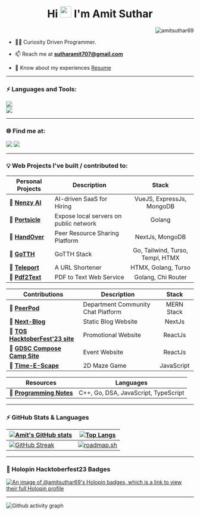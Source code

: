 <!-- <img src="https://github.com/1999AZZAR/1999AZZAR/blob/main/resources/img/grid-snake.svg" /> -->
<h1 align="center" style="font-weight: bold">Hi <img src="https://blog.joypixels.com/content/images/2019/06/waving_hand_sign_1024.gif" width="30px"> I'm Amit Suthar</h1>
<!-- <h3 align="center">Frontend Developer</h3> -->

<p align="right"> <img src="https://komarev.com/ghpvc/?username=amitsuthar69&label=Profile%20views&color=0e75b6" alt="amitsuthar69" /> </p>

- 👨‍💻 Curiosity Driven Programmer.

- 📫 Reach me at **sutharamit707@gmail.com**

- 📄 Know about my experiences [Resume](https://drive.google.com/file/d/1jGltlluBcoqeC65VxPP1OZtXz78zDiro/view?usp=sharing)

---

<h3 style="font-weight: bold" >⚡ Languages and Tools:</h3>
<p> 
<img src="https://skillicons.dev/icons?i=go,js,nodejs,sqlite,mongodb,docker" />
<br/>
<img src="https://skillicons.dev/icons?i=htmx,tailwindcss,react,vue,nextjs,arch" />
</p>

---

<h3 style="font-weight: bold" >🌐 Find me at:</h3>

<p>
<a href="https://x.com/notamitsuthar"><img src="https://skillicons.dev/icons?i=twitter" /></a>
<a href="https://dev.to/amitsuthar69"><img src="https://skillicons.dev/icons?i=devto" /></a>
<!-- <a href="https://www.linkedin.com/in/amitsuthar69"><img src="https://skillicons.dev/icons?i=linkedin" /></a> -->
</p>

---

### 💡 Web Projects I've built / contributed to:

| Personal Projects                                              |     Description                        |        Stack                    |
| ---------------------------------------------------------------|----------------------------------------|:-------------------------------:|
| 🔗 [**Nenzy AI**](https://nenzy.ai)                           | AI-driven SaaS for Hiring              | VueJS, ExpressJs, MongoDB        |
| 🔗 [**Portsicle**](https://github.com/portsicle)              | Expose local servers on public network | Golang                           |
| 🔗 [**HandOver**](https://github.com/amitsuthar69/handOver)   | Peer Resource Sharing Platform         | NextJs, MongoDB                  |
| 🔗 [**GoTTH**](https://github.com/amitsuthar69/GoTTH)         | GoTTH Stack                            | Go, Tailwind, Turso, Templ, HTMX |
| 🔗 [**Teleport**](https://github.com/amitsuthar69/teleport)   | A URL Shortener                        | HTMX, Golang, Turso              |
| 🔗 [**Pdf2Text**](https://github.com/amitsuthar69/pdf2text/)  | PDF to Text Web Service                | Golang, Chi Router               |

| Contributions                                                                         | Description         |        Stack      |
| --------------------------------------------------------------------------------------|---------------------| :----------------:|
| 🔗 [**PeerPod**](https://github.com/amitsuthar69/PeerPod)              | Department Community Chat Platform | MERN Stack        |
| 🔗 [**Next-Blog**](https://github.com/amitsuthar69/next-blog)                         | Static Blog Website |  NextJs           |
| 🔗 [**TOS HacktoberFest'23 site**](https://github.com/tcet-opensource/hacktober-fest) | Promotional Website |  ReactJs          |
| 🔗 [**GDSC Compose Camp Site**](https://github.com/amitsuthar69/gdsc-compose-camp)    | Event Website       |  ReactJs          |
| 🔗 [**Time-E-Scape**](https://github.com/BitBrigade/Tim-E-Scape)                      | 2D Maze Game        | JavaScript        |

| Resources                                                                     |            Languages                 |
| ----------------------------------------------------------------------------- | :----------------------------------: |
| 🔗 [**Programming Notes**](https://github.com/amitsuthar69/Programming-Notes) | C++, Go, DSA, JavaScript, TypeScript |

---

### ⚡ GitHub Stats & Languages

| [![Amit's GitHub stats](https://github-readme-stats.vercel.app/api?username=amitsuthar69&custom_title=My%20Github%20Stats&show_icons=true&theme=dracula&border_radius=10&hide_border=true)](https://github.com/anuraghazra/github-readme-stats)   | [![Top Langs](https://github-readme-stats.vercel.app/api/top-langs/?username=amitsuthar69&hide=GLSL,html,purebasic,shell,typescript&theme=dracula&hide_border=true&border_radius=10&show_icons=true&layout=compact)](https://github.com/anuraghazra/github-readme-stats)    |
|--------------- | --------------- |
| [![GitHub Streak](https://streak-stats.demolab.com?user=amitsuthar69&theme=dracula&hide_border=true&exclude_days=Sun)](https://git.io/streak-stats)   | [![roadmap.sh](https://api.roadmap.sh/v1-badge/wide/65410ecbc5b7df990dfde00e?variant=dark)](https://roadmap.sh)  |

---
<h3>📛 Holopin Hacktoberfest23 Badges</h3>

[![An image of @amitsuthar69's Holopin badges, which is a link to view their full Holopin profile](https://holopin.me/amitsuthar69)](https://holopin.io/@amitsuthar69)

---

![Github activity graph](https://github-readme-activity-graph.vercel.app/graph?username=amitsuthar69&theme=tokyo-night&radius=16)

</div>
